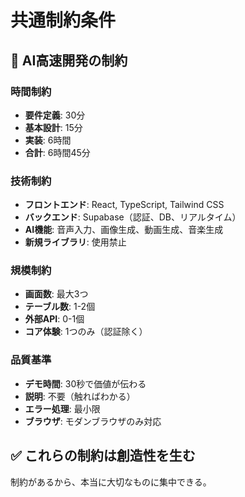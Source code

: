 # 共通制約条件

## 🎯 AI高速開発の制約

### 時間制約
- **要件定義**: 30分
- **基本設計**: 15分  
- **実装**: 6時間
- **合計**: 6時間45分

### 技術制約
- **フロントエンド**: React, TypeScript, Tailwind CSS
- **バックエンド**: Supabase（認証、DB、リアルタイム）
- **AI機能**: 音声入力、画像生成、動画生成、音楽生成
- **新規ライブラリ**: 使用禁止

### 規模制約
- **画面数**: 最大3つ
- **テーブル数**: 1-2個
- **外部API**: 0-1個
- **コア体験**: 1つのみ（認証除く）

### 品質基準
- **デモ時間**: 30秒で価値が伝わる
- **説明**: 不要（触ればわかる）
- **エラー処理**: 最小限
- **ブラウザ**: モダンブラウザのみ対応

## ✅ これらの制約は創造性を生む

制約があるから、本当に大切なものに集中できる。